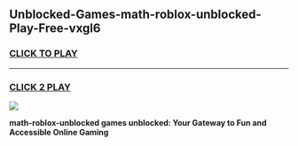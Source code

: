 
## Unblocked-Games-math-roblox-unblocked-Play-Free-vxgl6
<h3>
<a href="https://premium76.site?title=math-roblox-unblocked&ref=23A">CLICK TO PLAY</a></h3>
<hr>

<h3>
<a href="https://premium76.site?title=math-roblox-unblocked&ref=23A">CLICK 2 PLAY</a>
  
</h3>

<a href="https://premium76.site?title=math-roblox-unblocked&ref=23A"><img src="https://clearcache.store/games.png"></a>


**math-roblox-unblocked games unblocked: Your Gateway to Fun and Accessible Online Gaming**
